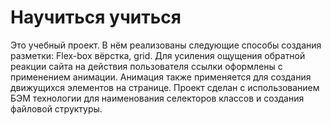 # Научиться учиться

Это учебный проект. В нём реализованы следующие способы создания разметки: Flex-box вёрстка, grid. Для усиления ощущения обратной реакции сайта на действия пользователя ссылки оформлены с применением анимации. Анимация также применяется для создания движущихся элементов на странице. Проект сделан с использованием БЭМ технологии для наименования селекторов классов и создания файловой структуры.
